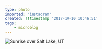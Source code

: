 ```yaml
---
type: photo
imported: "instagram"
created: !!timestamp '2017-10-10 10:46:51'
tags:
    - microblog
---
```

![Sunrise over Salt Lake, UT](/media/images/photos/2017/10/5ea1efce48ce6b0c62a8a8e05393b7a8.jpg)

